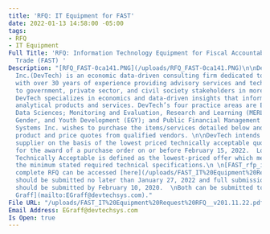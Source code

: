 ```yaml
---
title: 'RFQ: IT Equipment for FAST'
date: 2022-01-13 14:58:00 -05:00
tags:
- RFQ
- IT Equipment
Full Title: 'RFQ: Information Technology Equipment for Fiscal Accountability and Sustainable
  Trade (FAST) '
Description: "[RFQ_FAST-0ca141.PNG](/uploads/RFQ_FAST-0ca141.PNG)\n\nDevTech Systems,
  Inc.(DevTech) is an economic data-driven consulting firm dedicated to development,
  with over 30 years of experience providing advisory services and technical assistance
  to government, private sector, and civil society stakeholders in more than 100 countries.
  DevTech specializes in economics and data-driven insights that inform policy making,
  analytical products and services. DevTech’s four practice areas are Economic and
  Data Sciences; Monitoring and Evaluation, Research and Learning (MERL); Education,
  Gender, and Youth Development (EGY); and Public Financial Management (PFM).\n\nDevTech
  Systems Inc. wishes to purchase the items/services detailed below and hereby requests
  product and price quotes from qualified vendors. \n\nDevTech intends to select a
  supplier on the basis of the lowest priced technically acceptable quotation received
  for the award of a purchase order on or before February 15, 2022.  Lowest Price
  Technically Acceptable is defined as the lowest-priced offer which meets or exceeds
  the minimum stated required technical specifications.\n \n[FAST_rfp_items.PNG](/uploads/FAST_rfp_items.PNG)\n\nThe
  complete RFQ can be accessed [here](/uploads/FAST_IT%20Equipment%20Request%20RFQ__v201.11.22.pdf).\n\n\nQuestions
  should be submitted no later than January 27, 2022 and full submissions to the RFQ
  should be submitted by February 10, 2020.  \nBoth can be submitted to to [Elizabeth
  Graff](mailto:EGraff@devtechsys.com)."
File URL: "/uploads/FAST_IT%20Equipment%20Request%20RFQ__v201.11.22.pdf"
Email Address: EGraff@devtechsys.com
Is Open: true
---
```


